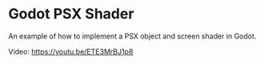 # Godot PSX Shader
An example of how to implement a PSX object and screen shader in Godot.

Video: https://youtu.be/ETE3MrBJ1p8